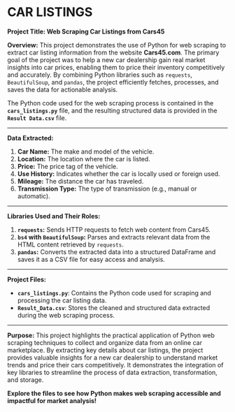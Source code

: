 # CAR LISTINGS
**Project Title: Web Scraping Car Listings from Cars45**

**Overview:**
This project demonstrates the use of Python for web scraping to extract car listing information from the website **Cars45.com**. The primary goal of the project was to help a new car dealership gain real market insights into car prices, enabling them to price their inventory competitively and accurately. By combining Python libraries such as `requests`, `BeautifulSoup`, and `pandas`, the project efficiently fetches, processes, and saves the data for actionable analysis.

The Python code used for the web scraping process is contained in the **`cars_listings.py`** file, and the resulting structured data is provided in the **`Result Data.csv`** file.

---

**Data Extracted:**
1. **Car Name:** The make and model of the vehicle.
2. **Location:** The location where the car is listed.
3. **Price:** The price tag of the vehicle.
4. **Use History:** Indicates whether the car is locally used or foreign used.
5. **Mileage:** The distance the car has traveled.
6. **Transmission Type:** The type of transmission (e.g., manual or automatic).

---

**Libraries Used and Their Roles:**
1. **`requests`:** Sends HTTP requests to fetch web content from Cars45.
2. **`bs4` with `BeautifulSoup`:** Parses and extracts relevant data from the HTML content retrieved by `requests`.
3. **`pandas`:** Converts the extracted data into a structured DataFrame and saves it as a CSV file for easy access and analysis.

---

**Project Files:**
- **`cars_listings.py`**: Contains the Python code used for scraping and processing the car listing data.
- **`Result_Data.csv`**: Stores the cleaned and structured data extracted during the web scraping process.

---

**Purpose:**
This project highlights the practical application of Python web scraping techniques to collect and organize data from an online car marketplace. By extracting key details about car listings, the project provides valuable insights for a new car dealership to understand market trends and price their cars competitively. It demonstrates the integration of key libraries to streamline the process of data extraction, transformation, and storage.

**Explore the files to see how Python makes web scraping accessible and impactful for market analysis!**



